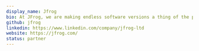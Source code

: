 ```yaml
---
display_name: Jfrog
bio: At JFrog, we are making endless software versions a thing of the past, with liquid software that flows continuously and automatically from build all the way through to production.
github: jfrog
linkedin: https://www.linkedin.com/company/jfrog-ltd
website: https://jfrog.com/
status: partner
---
```

